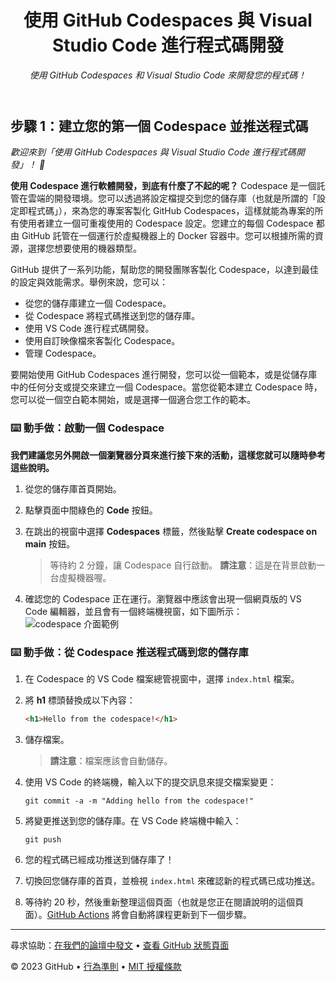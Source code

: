 <header>

<!--
  <<< Author notes: Course header >>>
  Read <https://skills.github.com/quickstart> for more information about how to build courses using this template.
  Include a 1280×640 image, course name in sentence case, and a concise description in emphasis.
  In your repository settings: enable template repository, add your 1280×640 social image, auto delete head branches.
  Next to "About", add description & tags; disable releases, packages, & environments.
  Add your open source license, GitHub uses the MIT license.
-->
<!--
  <<< 作者註記：課程標頭 >>>
  閱讀 <https://skills.github.com/quickstart> 以了解更多關於如何使用此範本建立課程的資訊。
  包含一張 1280×640 的圖片、一個句子式大小寫的課程名稱，以及一段以強調樣式呈現的簡潔描述。
  在您的儲存庫設定中：啟用樣板儲存庫、新增您的 1280×640 社群圖片、自動刪除 head 分支。
  在「About」旁邊，新增描述與標籤；停用 releases、packages 與 environments。
  新增您的開源授權條款，GitHub 使用的是 MIT 授權條款。
-->

# 使用 GitHub Codespaces 與 Visual Studio Code 進行程式碼開發

_使用 GitHub Codespaces 和 Visual Studio Code 來開發您的程式碼！_

</header>

<!--
  <<< Author notes: Step 1 >>>
  Choose 3-5 steps for your course.
  The first step is always the hardest, so pick something easy!
  Link to docs.github.com for further explanations.
  Encourage users to open new tabs for steps!
-->
<!--
  <<< 作者註記：步驟 1 >>>
  為您的課程選擇 3-5 個步驟。
  第一步總是最難的，所以選一些簡單的內容吧！
  連結到 docs.github.com 以獲得更深入的解釋。
  鼓勵使用者為每個步驟開啟新的分頁！
-->

## 步驟 1：建立您的第一個 Codespace 並推送程式碼

_歡迎來到「使用 GitHub Codespaces 與 Visual Studio Code 進行程式碼開發」！ :wave:_

**使用 Codespace 進行軟體開發，到底有什麼了不起的呢？** Codespace 是一個託管在雲端的開發環境。您可以透過將設定檔提交到您的儲存庫（也就是所謂的「設定即程式碼」），來為您的專案客製化 GitHub Codespaces，這樣就能為專案的所有使用者建立一個可重複使用的 Codespace 設定。您建立的每個 Codespace 都由 GitHub 託管在一個運行於虛擬機器上的 Docker 容器中。您可以根據所需的資源，選擇您想要使用的機器類型。

GitHub 提供了一系列功能，幫助您的開發團隊客製化 Codespace，以達到最佳的設定與效能需求。舉例來說，您可以：

- 從您的儲存庫建立一個 Codespace。
- 從 Codespace 將程式碼推送到您的儲存庫。
- 使用 VS Code 進行程式碼開發。
- 使用自訂映像檔來客製化 Codespace。
- 管理 Codespace。

要開始使用 GitHub Codespaces 進行開發，您可以從一個範本，或是從儲存庫中的任何分支或提交來建立一個 Codespace。當您從範本建立 Codespace 時，您可以從一個空白範本開始，或是選擇一個適合您工作的範本。

### :keyboard: 動手做：啟動一個 Codespace

**我們建議您另外開啟一個瀏覽器分頁來進行接下來的活動，這樣您就可以隨時參考這些說明。**

1. 從您的儲存庫首頁開始。
2. 點擊頁面中間綠色的 **Code** 按鈕。
3. 在跳出的視窗中選擇 **Codespaces** 標籤，然後點擊 **Create codespace on main** 按鈕。

   > 等待約 2 分鐘，讓 Codespace 自行啟動。
   > **請注意**：這是在背景啟動一台虛擬機器喔。

4. 確認您的 Codespace 正在運行。瀏覽器中應該會出現一個網頁版的 VS Code 編輯器，並且會有一個終端機視窗，如下圖所示：
   ![codespace 介面範例](https://user-images.githubusercontent.com/26442605/207355196-71aab43f-35a9-495b-bcfe-bf3773c2f1b3.png)

### :keyboard: 動手做：從 Codespace 推送程式碼到您的儲存庫

1. 在 Codespace 的 VS Code 檔案總管視窗中，選擇 `index.html` 檔案。
2. 將 **h1** 標頭替換成以下內容：

   ```html
   <h1>Hello from the codespace!</h1>
   ```

3. 儲存檔案。
   > **請注意**：檔案應該會自動儲存。
4. 使用 VS Code 的終端機，輸入以下的提交訊息來提交檔案變更：

   ```shell
   git commit -a -m "Adding hello from the codespace!"
   ```

5. 將變更推送到您的儲存庫。在 VS Code 終端機中輸入：

   ```shell
   git push
   ```

6. 您的程式碼已經成功推送到儲存庫了！
7. 切換回您儲存庫的首頁，並檢視 `index.html` 來確認新的程式碼已成功推送。
8. 等待約 20 秒，然後重新整理這個頁面（也就是您正在閱讀說明的這個頁面）。[GitHub Actions](https://docs.github.com/en/actions) 將會自動將課程更新到下一個步驟。

<footer>

<!--
  <<< Author notes: Footer >>>
  Add a link to get support, GitHub status page, code of conduct, license link.
-->
<!--
  <<< 作者註記：頁尾 >>>
  新增一個取得支援的連結、GitHub 狀態頁面、行為準則、授權條款連結。
-->

---

尋求協助：[在我們的論壇中發文](https://github.com/orgs/skills/discussions/categories/code-with-codespaces) &bull; [查看 GitHub 狀態頁面](https://www.githubstatus.com/)

&copy; 2023 GitHub &bull; [行為準則](https://www.contributor-covenant.org/version/2/1/code_of_conduct/code_of_conduct.md) &bull; [MIT 授權條款](https://gh.io/mit)

</footer>
